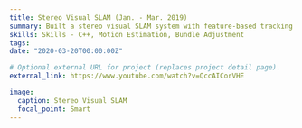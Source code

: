 ```yaml
---
title: Stereo Visual SLAM (Jan. - Mar. 2019)
summary: Built a stereo visual SLAM system with feature-based tracking and keyframe-based optimization.
skills: Skills - C++, Motion Estimation, Bundle Adjustment
tags:
date: "2020-03-20T00:00:00Z"

# Optional external URL for project (replaces project detail page).
external_link: https://www.youtube.com/watch?v=QccAICorVHE

image:
  caption: Stereo Visual SLAM
  focal_point: Smart
---
```

